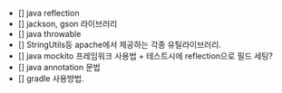 - [] java reflection
- [] jackson, gson 라이브러리
- [] java throwable
- [] StringUtils등 apache에서 제공하는 각종 유틸라이브러리.
- [] java mockito 프레임워크 사용법 + 테스트시에 reflection으로 필드 세팅?
- [] java annotation 문법
- [] gradle 사용방법.
